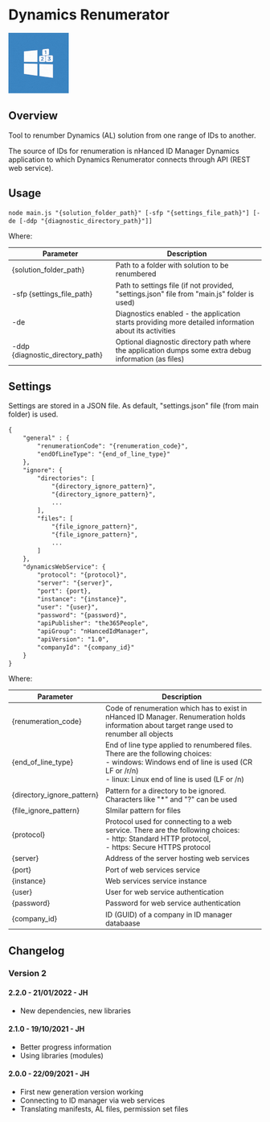 # Dynamics Renumerator

![Dynamics Renumerator](/res/img/logo120x120.png)

## Overview

Tool to renumber Dynamics (AL) solution from one range of IDs to another.

The source of IDs for renumeration is nHanced ID Manager Dynamics application to which Dynamics Renumerator connects through API (REST web service).

## Usage

```
node main.js "{solution_folder_path}" [-sfp "{settings_file_path}"] [-de [-ddp "{diagnostic_directory_path}"]]
```

Where:

| Parameter               | Description                                                  |
| ----------------------- | ------------------------------------------------------------ |
| {solution_folder_path}  | Path to a folder with solution to be renumbered              |
| -sfp {settings_file_path} | Path to settings file (if not provided, "settings.json" file from "main.js" folder is used) |
| -de                      | Diagnostics enabled - the application starts providing more detailed information about its activities |
| -ddp {diagnostic_directory_path} | Optional diagnostic directory path where the application dumps some extra debug information (as files) |

## Settings

Settings are stored in a JSON file. As default, "settings.json" file (from main folder) is used.

```
{
    "general" : {
        "renumerationCode": "{renumeration_code}",
        "endOfLineType": "{end_of_line_type}"
    },
    "ignore": {
        "directories": [
            "{directory_ignore_pattern}",
            "{directory_ignore_pattern}",
            ...
        ],
        "files": [
            "{file_ignore_pattern}",
            "{file_ignore_pattern}",
            ...
        ]
    },
    "dynamicsWebService": {
        "protocol": "{protocol}",
        "server": "{server}",
        "port": {port},
        "instance": "{instance}",
        "user": "{user}",
        "password": "{password}",
        "apiPublisher": "the365People",
        "apiGroup": "nHancedIdManager",
        "apiVersion": "1.0",
        "companyId": "{company_id}"
    }
}
```

Where:

| Parameter                  | Description                                                  |
| -------------------------- | ------------------------------------------------------------ |
| {renumeration_code}       | Code of renumeration which has to exist in nHanced ID Manager. Renumeration holds information about target range used to renumber all objects |
| {end_of_line_type}         | End of line type applied to renumbered files. There are the following choices:<br />- windows: Windows end of line is used (CR LF or  /r/n) <br />- linux: Linux end of line is used (LF or /n) |
| {directory_ignore_pattern} | Pattern for a directory to be ignored. Characters like "*" and "?" can be used |
| {file_ignore_pattern}      | SImilar pattern for files                                    |
| {protocol}                 | Protocol used for connecting to a web service. There are the following choices:<br />- http: Standard HTTP protocol,<br />- https: Secure HTTPS protocol |
| {server}                   | Address of the server hosting web services                   |
| {port}                     | Port of web services service                                 |
| {instance}                 | Web services service instance                                |
| {user}                     | User for web service authentication                          |
| {password}                 | Password for web service authentication                      |
| {company_id}               | ID (GUID) of a company in ID manager databaase               |

## Changelog

### Version 2

#### 2.2.0 - 21/01/2022 - JH
- New dependencies, new libraries

#### 2.1.0 - 19/10/2021 - JH
- Better progress information  
- Using libraries (modules)

#### 2.0.0 - 22/09/2021 - JH
- First new generation version working
- Connecting to ID manager via web services
- Translating manifests, AL files, permission set files
